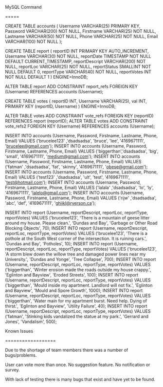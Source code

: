 MySQL Command

=====

CREATE TABLE accounts ( 
    Username VARCHAR(25) PRIMARY KEY, 
    Password VARCHAR(200) NOT NULL, 
    Firstname VARCHAR(25) NOT NULL, 
    Lastname VARCHAR(50) NOT NULL, 
    Phone VARCHAR(25) NOT NULL, 
    Email VARCHAR(100) NOT NULL 
);

CREATE TABLE report ( 
    reportID INT PRIMARY KEY AUTO_INCREMENT, 
    Username VARCHAR(30) NOT NULL, 
    reportDate TIMESTAMP NOT NULL DEFAULT CURRENT_TIMESTAMP, 
    reportDescript VARCHAR(200) NOT NULL, 
    reportLoc VARCHAR(25) NOT NULL, 
    reportStatus SMALLINT NOT NULL DEFAULT 0, 
    reportType VARCHAR(40) NOT NULL, 
    reportVotes INT NOT NULL DEFAULT 1 
) ENGINE=InnoDB;

ALTER TABLE report ADD CONSTRAINT report_refs FOREIGN KEY (Username) REFERENCES accounts (Username);

CREATE TABLE votes ( reportID INT, Username VARCHAR(25), val INT, PRIMARY KEY (reportID, Username) ) ENGINE=InnoDB;

ALTER TABLE votes ADD CONSTRAINT vote_refs FOREIGN KEY (reportID) REFERENCES report (reportID); 
ALTER TABLE votes ADD CONSTRAINT vote_refs2 FOREIGN KEY (Username) REFERENCES accounts (Username);

INSERT INTO accounts (Username, Password, Firstname, Lastname, Phone, Email) VALUES ('brucelee123' ,'dsadsadsa', 'bruce', 'lee', '4169671111', 'brucelee@gmail.com');
INSERT INTO accounts (Username, Password, Firstname, Lastname, Phone, Email) VALUES ('biggerthan','dsadsadsa', 'big', 'small', '4169671111', 'medium@gmail.com');
INSERT INTO accounts (Username, Password, Firstname, Lastname, Phone, Email) VALUES ('fatman' ,'dsadsadsa', 'fat', 'skinny', '4169671111', 'obese@gmail.com');
INSERT INTO accounts (Username, Password, Firstname, Lastname, Phone, Email) VALUES ('test123' ,'dsadsadsa', 'ult', 'test', '4169671111', 'test@hotmail.com');
INSERT INTO accounts (Username, Password, Firstname, Lastname, Phone, Email) VALUES ('lalala' ,'dsadsadsa', 'lo', 'ly', '4169671111', 'lalelo@gmail.com');
INSERT INTO accounts (Username, Password, Firstname, Lastname, Phone, Email) VALUES ('rijw' ,'dsadsadsa', 'abc', 'def', '4169671111', 'ghijkl@ryerson.ca');

INSERT INTO report (Username, reportDescript, reportLoc, reportType, reportVotes) VALUES ('brucelee123', 'There is a mountain of geese litter around my house. Please clean.', 'Dundas and Bay', 'Garbage or Other Road Blocking Objects', 70);
INSERT INTO report (Username, reportDescript, reportLoc, reportType, reportVotes) VALUES ('brucelee123', 'There is a pothole at the South West corner of the intersection. It is ruining cars.', 'Dundas and Bay', 'Potholes', 10);
INSERT INTO report (Username, reportDescript, reportLoc, reportType, reportVotes) VALUES ('brucelee123', 'A storm blew down the willow tree and damaged power lines near my University.', 'Dundas and Yonge', 'Tree Collapse', 700);
INSERT INTO report (Username, reportDescript, reportLoc, reportType, reportVotes) VALUES ('biggerthan', 'Winter erosion made the roads outside my house crappy.', 'Eglinton and Bayview', 'Eroded Streets', 100);
INSERT INTO report (Username, reportDescript, reportLoc, reportType, reportVotes) VALUES ('biggerthan', 'Mould inside my apartment. Landlord will not fix.', 'Eglinton and Bayview', 'Mould and Spore Growth', 1000);
INSERT INTO report (Username, reportDescript, reportLoc, reportType, reportVotes) VALUES ('biggerthan', 'Water main for my apartment burst. Need help. Dying of thirst.', 'Eglinton and Bayview', 'Utility Failure', 40);
INSERT INTO report (Username, reportDescript, reportLoc, reportType, reportVotes) VALUES ('fatman', 'Stinking kids vandalized the statue at my park.', 'Gerrard and Jones', 'Vandalism', 500);

Known Issues

==================

Due to the shortage of team members there was a number of bugs/problems.

User can vote more than once.
No suggestion feature.
No notification or survey.

With lack of testing there is many bugs that exist and have yet to be found.
